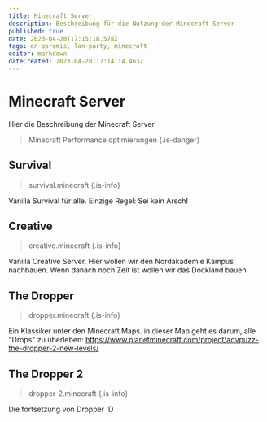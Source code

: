 ```yaml
---
title: Minecraft Server
description: Beschreibung für die Nutzung der Minecraft Server
published: true
date: 2023-04-28T17:15:18.578Z
tags: on-opremis, lan-party, minecraft
editor: markdown
dateCreated: 2023-04-28T17:14:14.463Z
---
```


# Minecraft Server

Hier die Beschreibung der Minecraft Server

> Minecraft Performance optimierungen
{.is-danger}


## Survival
> survival.minecraft
{.is-info}

Vanilla Survival für alle.
Einzige Regel: Sei kein Arsch!


## Creative
> creative.minecraft
{.is-info}

Vanilla Creative Server.
Hier wollen wir den Nordakademie Kampus nachbauen.
Wenn danach noch Zeit ist wollen wir das Dockland bauen

## The Dropper

> dropper.minecraft
{.is-info}

Ein Klassiker unter den Minecraft Maps.
in dieser Map geht es darum, alle "Drops" zu überleben: https://www.planetminecraft.com/project/advpuzz-the-dropper-2-new-levels/

## The Dropper 2

> dropper-2.minecraft
{.is-info}

Die fortsetzung von Dropper :D